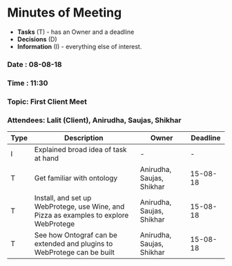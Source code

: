 # Minutes of Meeting

* **Tasks** (T) - has an Owner and a deadline
* **Decisions** (D)
* **Information** (I) - everything else of interest.
 
### Date : 08-08-18
### Time : 11:30
### Topic: First Client Meet
### Attendees: Lalit (Client), Anirudha, Saujas, Shikhar

Type | Description | Owner | Deadline
---- | ---- | ---- | ----
I | Explained broad idea of task at hand | - | -
T | Get familiar with ontology | Anirudha, Saujas, Shikhar | 15-08-18
T | Install, and set up WebProtege, use Wine, and Pizza as examples to explore WebProtege | Anirudha, Saujas, Shikhar | 15-08-18
T | See how Ontograf can be extended and plugins to WebProtege can be built | Anirudha, Saujas, Shikhar | 15-08-18

